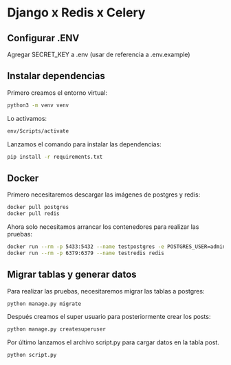 # Django x Redis x Celery

## Configurar .ENV

Agregar SECRET_KEY a .env (usar de referencia a .env.example)

## Instalar dependencias

Primero creamos el entorno virtual:

```bash
python3 -m venv venv
```

Lo activamos:

```bash
env/Scripts/activate
```

Lanzamos el comando para instalar las dependencias:

```bash
pip install -r requirements.txt
```

## Docker

Primero necesitaremos descargar las imágenes de postgres y redis:

```bash
docker pull postgres
docker pull redis
```

Ahora solo necesitamos arrancar los contenedores para realizar las pruebas:

```bash
docker run --rm -p 5433:5432 --name testpostgres -e POSTGRES_USER=admin -e POSTGRES_PASSWORD=admin123 -e POSTGRES_DB=test postgres
docker run --rm -p 6379:6379 --name testredis redis
```

## Migrar tablas y generar datos

Para realizar las pruebas, necesitaremos migrar las tablas a postgres:

```bash
python manage.py migrate
```

Después creamos el super usuario para posteriormente crear los posts:

```bash
python manage.py createsuperuser
```

Por último lanzamos el archivo script.py para cargar datos en la tabla post.

```bash
python script.py
```